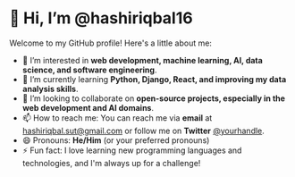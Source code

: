 # 👋 Hi, I’m @hashiriqbal16

Welcome to my GitHub profile! Here's a little about me:

- 👀 I’m interested in **web development, machine learning, AI, data science, and software engineering**.
- 🌱 I’m currently learning **Python, Django, React, and improving my data analysis skills**.
- 💞️ I’m looking to collaborate on **open-source projects, especially in the web development and AI domains**.
- 📫 How to reach me: You can reach me via **email** at hashiriqbal.sut@gmail.com or follow me on **Twitter** [@yourhandle](https://twitter.com/yourhandle).
- 😄 Pronouns: **He/Him** (or your preferred pronouns)
- ⚡ Fun fact: I love learning new programming languages and technologies, and I'm always up for a challenge!

<!---
hashiriqbal16/hashiriqbal16 is a ✨ special ✨ repository because its `README.md` (this file) appears on your GitHub profile.
You can click the Preview link to take a look at your changes.
--->
